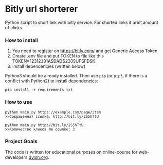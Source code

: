 # Bitly url shorterer

Python script to short link with bitly service.
For shorted links it print amount of clicks.

### How to install

1. You need to register on https://bitly.com/ and get Generic Access Token
2. Create .env file and put TOKEN to file like this TOKEN=12312J31ASDADS2309UFSFDSK
3. Install dependencies (written below)

Python3 should be already installed. 
Then use `pip` (or `pip3`, if there is a conflict with Python2) to install dependencies:
```
pip install -r requirements.txt
```

### How to use
```
python main.py https://example.com/page/item
>>Сокращенная ссылка: http://bit.ly/2S5hTtU
```
```
python main.py http://bit.ly/2S5hTtU
>>Количество кликов по ссылке: 3
```

### Project Goals

The code is written for educational purposes on online-course for web-developers [dvmn.org](https://dvmn.org/).